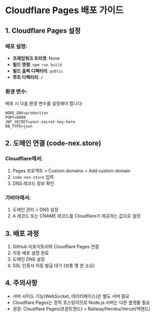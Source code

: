 # Cloudflare Pages 배포 가이드

## 1. Cloudflare Pages 설정

### 배포 설정:
- **프레임워크 프리셋**: None
- **빌드 명령**: `npm run build`
- **빌드 출력 디렉터리**: `public`
- **루트 디렉터리**: `/`

### 환경 변수:
배포 시 다음 환경 변수를 설정해야 합니다:

```
NODE_ENV=production
PORT=8080
JWT_SECRET=your-secret-key-here
DB_TYPE=json
```

## 2. 도메인 연결 (code-nex.store)

### Cloudflare에서:
1. Pages 프로젝트 > Custom domains > Add custom domain
2. `code-nex.store` 입력
3. DNS 레코드 정보 확인

### 가비아에서:
1. 도메인 관리 > DNS 설정
2. A 레코드 또는 CNAME 레코드를 Cloudflare가 제공하는 값으로 설정

## 3. 배포 과정

1. GitHub 리포지토리와 Cloudflare Pages 연결
2. 자동 배포 설정 완료
3. 도메인 DNS 설정
4. SSL 인증서 자동 발급 대기 (보통 몇 분 소요)

## 4. 주의사항

- 서버 사이드 기능(WebSocket, 데이터베이스)은 별도 서버 필요
- Cloudflare Pages는 정적 호스팅이므로 Node.js 서버는 다른 플랫폼 필요
- 권장: Cloudflare Pages(프론트엔드) + Railway/Heroku/Vercel(백엔드)
